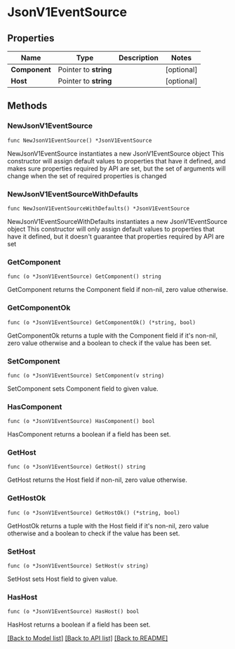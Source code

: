 # JsonV1EventSource

## Properties

Name | Type | Description | Notes
------------ | ------------- | ------------- | -------------
**Component** | Pointer to **string** |  | [optional] 
**Host** | Pointer to **string** |  | [optional] 

## Methods

### NewJsonV1EventSource

`func NewJsonV1EventSource() *JsonV1EventSource`

NewJsonV1EventSource instantiates a new JsonV1EventSource object
This constructor will assign default values to properties that have it defined,
and makes sure properties required by API are set, but the set of arguments
will change when the set of required properties is changed

### NewJsonV1EventSourceWithDefaults

`func NewJsonV1EventSourceWithDefaults() *JsonV1EventSource`

NewJsonV1EventSourceWithDefaults instantiates a new JsonV1EventSource object
This constructor will only assign default values to properties that have it defined,
but it doesn't guarantee that properties required by API are set

### GetComponent

`func (o *JsonV1EventSource) GetComponent() string`

GetComponent returns the Component field if non-nil, zero value otherwise.

### GetComponentOk

`func (o *JsonV1EventSource) GetComponentOk() (*string, bool)`

GetComponentOk returns a tuple with the Component field if it's non-nil, zero value otherwise
and a boolean to check if the value has been set.

### SetComponent

`func (o *JsonV1EventSource) SetComponent(v string)`

SetComponent sets Component field to given value.

### HasComponent

`func (o *JsonV1EventSource) HasComponent() bool`

HasComponent returns a boolean if a field has been set.

### GetHost

`func (o *JsonV1EventSource) GetHost() string`

GetHost returns the Host field if non-nil, zero value otherwise.

### GetHostOk

`func (o *JsonV1EventSource) GetHostOk() (*string, bool)`

GetHostOk returns a tuple with the Host field if it's non-nil, zero value otherwise
and a boolean to check if the value has been set.

### SetHost

`func (o *JsonV1EventSource) SetHost(v string)`

SetHost sets Host field to given value.

### HasHost

`func (o *JsonV1EventSource) HasHost() bool`

HasHost returns a boolean if a field has been set.


[[Back to Model list]](../README.md#documentation-for-models) [[Back to API list]](../README.md#documentation-for-api-endpoints) [[Back to README]](../README.md)


